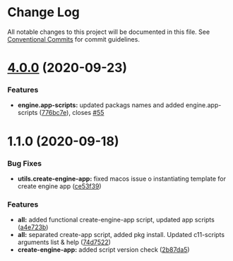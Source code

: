 # Change Log

All notable changes to this project will be documented in this file.
See [Conventional Commits](https://conventionalcommits.org) for commit guidelines.

# [4.0.0](https://github.com/code11/engine/compare/v4.0.0-alpha.5...v4.0.0) (2020-09-23)


### Features

* **engine.app-scripts:** updated packags names and added engine.app-scripts ([776bc7e](https://github.com/code11/engine/commit/776bc7e2a4cfb82b5a4425d0bb6ddb82e579e5d3)), closes [#55](https://github.com/code11/engine/issues/55)





# 1.1.0 (2020-09-18)


### Bug Fixes

* **utils.create-engine-app:** fixed macos issue o instantiating template for create engine app ([ce53f39](https://bitbucket.org/code11-com/front-end-standards/commits/ce53f3934a50e9e438b965f00aa81c199bc9a322))


### Features

* **all:** added functional create-engine-app script, updated app scripts ([a4e723b](https://bitbucket.org/code11-com/front-end-standards/commits/a4e723b07800d7ce426d393f396ed8ffcf1b7bfa))
* **all:** separated create-app script, added pkg install. Updated c11-scripts arguments list & help ([74d7522](https://bitbucket.org/code11-com/front-end-standards/commits/74d7522c4ff5d0b33dabee73aae3a6b4a29430dd))
* **create-engine-app:** added script version check ([2b87da5](https://bitbucket.org/code11-com/front-end-standards/commits/2b87da55f92e375dbb9f6ae1754245008e7bccc3))
